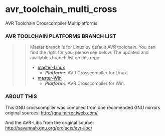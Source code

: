 # avr_toolchain_multi_cross
AVR Toolchain Crosscompiler Multiplatforms

### AVR TOOLCHAIN PLATFORMS BRANCH LIST ###
>> Master branch is for Linux by default AVR toolchain. You can find the right for you, please see below.
>> The updated and availables branch list on this repo:
>>
>> - [master-Linux](https://github.com/UrusTeam/avr_toolchain_multi_cross/tree/master-Linux)
>>   - ***Platform:***: AVR Crosscompiler for Linux.
>> - [master-Win](https://github.com/UrusTeam/avr_toolchain_multi_cross/tree/master-Win)
>>   - ***Platform:***: AVR Crosscompiler for Win.

### ABOUT THIS ###

This GNU crosscompiler was compiled from one recomended GNU mirrors original sources:
http://gnu.mirror.iweb.com/

And the AVR-Libc from the original source:
http://savannah.gnu.org/projects/avr-libc/